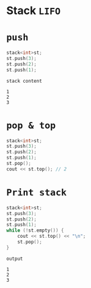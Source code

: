 # Stack `LIFO`

# `push`
```cpp
stack<int>st;
st.push(3);
st.push(2);
st.push(1);
```
`stack content`
```
1
2
3
```

# `pop & top`
```cpp
stack<int>st;
st.push(3);
st.push(2);
st.push(1);
st.pop();
cout << st.top(); // 2
```

# `Print stack`
```cpp
stack<int>st;
st.push(3);
st.push(2);
st.push(1);
while (!st.empty()) {
    cout << st.top() << "\n";
    st.pop();
}
```
`output`
```
1
2
3
```
